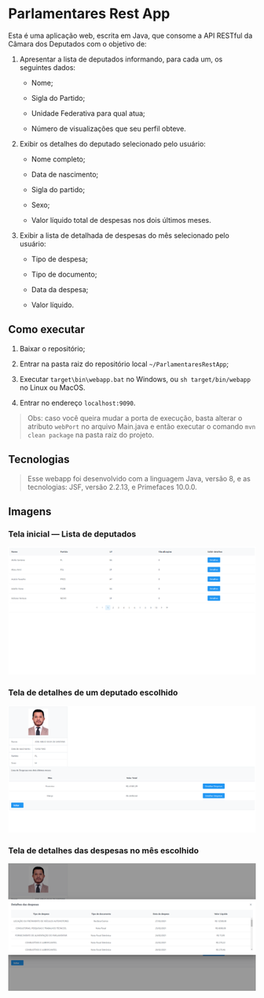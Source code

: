# Parlamentares Rest App

Esta é uma aplicação web, escrita em Java, que consome a API RESTful da Câmara dos Deputados com o objetivo de:

1. Apresentar a lista de deputados informando, para cada um, os seguintes dados:
    
    * Nome;
    
    * Sigla do Partido;
    
    * Unidade Federativa para qual atua;
    
    * Número de visualizações que seu perfil obteve.

2. Exibir os detalhes do deputado selecionado pelo usuário:
 
    * Nome completo;
    
    * Data de nascimento;
    
    * Sigla do partido;
    
    * Sexo;
    
    * Valor líquido total de despesas nos dois últimos meses.
    
3. Exibir a lista de detalhada de despesas do mês selecionado pelo usuário:

    * Tipo de despesa;
    
    * Tipo de documento;
    
    * Data da despesa;
    
    * Valor líquido.
    
## Como executar

1. Baixar o repositório;

2. Entrar na pasta raiz do repositório local ```~/ParlamentaresRestApp```;

3. Executar ```target\bin\webapp.bat``` no Windows, ou ```sh target/bin/webapp``` no Linux ou MacOS.

4. Entrar no endereço ```localhost:9090```.

> Obs: caso você queira mudar a porta de execução, basta alterar o atributo ```webPort``` no arquivo Main.java e então executar o comando ```mvn clean package``` na pasta raiz do projeto.

## Tecnologias

> Esse webapp foi desenvolvido com a linguagem Java, versão 8, e as tecnologias: JSF, versão 2.2.13, e Primefaces 10.0.0.


## Imagens

### Tela inicial — Lista de deputados
![alt text](https://github.com/Arouck/ParlamentaresRestApp/blob/master/images/Tela%20inicial.png?raw=true)

### Tela de detalhes de um deputado escolhido
![alt text](https://github.com/Arouck/ParlamentaresRestApp/blob/master/images/Tela%20de%20detalhes.png?raw=true)

### Tela de detalhes das despesas no mês escolhido
![alt text](https://github.com/Arouck/ParlamentaresRestApp/blob/master/images/Tela%20de%20detalhes%20de%20despesa.png?raw=true)